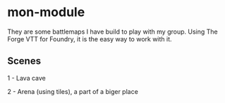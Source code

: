 # mon-module

They are some battlemaps I have build to play with my group. Using The Forge VTT for Foundry, it is the easy way to work with it.

## Scenes
1 - Lava cave

2 - Arena (using tiles), a part of a biger place

